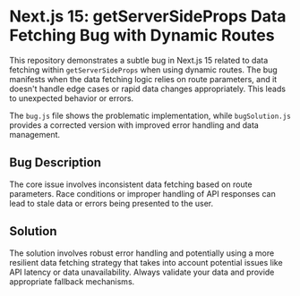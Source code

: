 # Next.js 15: getServerSideProps Data Fetching Bug with Dynamic Routes

This repository demonstrates a subtle bug in Next.js 15 related to data fetching within `getServerSideProps` when using dynamic routes. The bug manifests when the data fetching logic relies on route parameters, and it doesn't handle edge cases or rapid data changes appropriately.  This leads to unexpected behavior or errors.

The `bug.js` file shows the problematic implementation, while `bugSolution.js` provides a corrected version with improved error handling and data management.

## Bug Description
The core issue involves inconsistent data fetching based on route parameters.  Race conditions or improper handling of API responses can lead to stale data or errors being presented to the user.

## Solution
The solution involves robust error handling and potentially using a more resilient data fetching strategy that takes into account potential issues like API latency or data unavailability.  Always validate your data and provide appropriate fallback mechanisms.